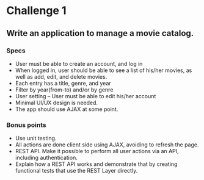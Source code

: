 # Challenge 1

## Write an application to manage a movie catalog.

### Specs
 
- User must be able to create an account, and log in
- When logged in, user should be able to see a list of his/her movies, as well as add, edit, and delete movies.
- Each entry has a title, genre, and year
- Filter by year(from-to) and/or by genre
- User setting – User must be able to edit his/her account
- Minimal UI/UX design is needed.
- The app should use AJAX at some point.
 
### Bonus points

- Use unit testing.
- All actions are done client side using AJAX, avoiding to refresh the page.
- REST API. Make it possible to perform all user actions via an API, including authentication.
- Explain how a REST API works and demonstrate that by creating functional tests that use the REST Layer directly.

